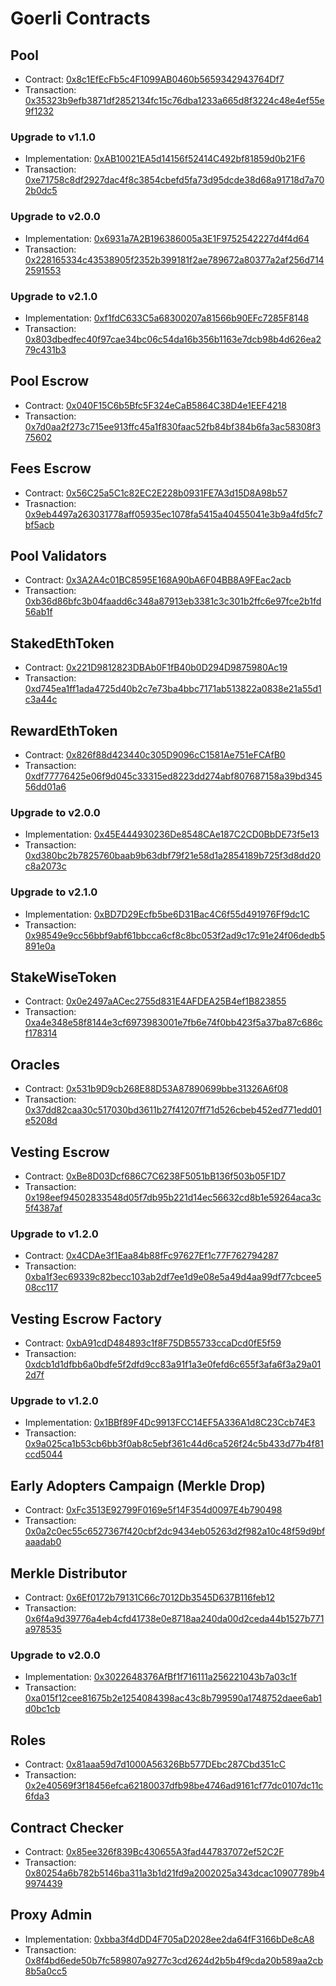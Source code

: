 # Goerli Contracts

## Pool

- Contract: [0x8c1EfEcFb5c4F1099AB0460b5659342943764Df7](https://goerli.etherscan.io/address/0x8c1EfEcFb5c4F1099AB0460b5659342943764Df7)
- Transaction: [0x35323b9efb3871df2852134fc15c76dba1233a665d8f3224c48e4ef55e9f1232](https://goerli.etherscan.io/tx/0x35323b9efb3871df2852134fc15c76dba1233a665d8f3224c48e4ef55e9f1232)

### Upgrade to v1.1.0

- Implementation: [0xAB10021EA5d14156f52414C492bf81859d0b21F6](https://goerli.etherscan.io/address/0xAB10021EA5d14156f52414C492bf81859d0b21F6)
- Transaction: [0xe71758c8df2927dac4f8c3854cbefd5fa73d95dcde38d68a91718d7a702b0dc5](https://goerli.etherscan.io/tx/0xe71758c8df2927dac4f8c3854cbefd5fa73d95dcde38d68a91718d7a702b0dc5)

### Upgrade to v2.0.0

- Implementation: [0x6931a7A2B196386005a3E1F9752542227d4f4d64](https://goerli.etherscan.io/address/0x6931a7A2B196386005a3E1F9752542227d4f4d64)
- Transaction: [0x228165334c43538905f2352b399181f2ae789672a80377a2af256d7142591553](https://goerli.etherscan.io/tx/0x228165334c43538905f2352b399181f2ae789672a80377a2af256d7142591553)

### Upgrade to v2.1.0

- Implementation: [0xf1fdC633C5a68300207a81566b90EFc7285F8148](https://goerli.etherscan.io/address/0xf1fdC633C5a68300207a81566b90EFc7285F8148)
- Transaction: [0x803dbedfec40f97cae34bc06c54da16b356b1163e7dcb98b4d626ea279c431b3](https://goerli.etherscan.io/tx/0x803dbedfec40f97cae34bc06c54da16b356b1163e7dcb98b4d626ea279c431b3)

## Pool Escrow

- Contract: [0x040F15C6b5Bfc5F324eCaB5864C38D4e1EEF4218](https://goerli.etherscan.io/address/0x040f15c6b5bfc5f324ecab5864c38d4e1eef4218)
- Transaction: [0x7d0aa2f273c715ee913ffc45a1f830faac52fb84bf384b6fa3ac58308f375602](https://goerli.etherscan.io/tx/0x7d0aa2f273c715ee913ffc45a1f830faac52fb84bf384b6fa3ac58308f375602)

## Fees Escrow

- Contract: [0x56C25a5C1c82EC2E228b0931FE7A3d15D8A98b57](https://goerli.etherscan.io/address/0x56C25a5C1c82EC2E228b0931FE7A3d15D8A98b57)
- Trasnaction: [0x9eb4497a263031778aff05935ec1078fa5415a40455041e3b9a4fd5fc7bf5acb](https://goerli.etherscan.io/tx/0x9eb4497a263031778aff05935ec1078fa5415a40455041e3b9a4fd5fc7bf5acb) 

## Pool Validators

- Contract: [0x3A2A4c01BC8595E168A90bA6F04BB8A9FEac2acb](https://goerli.etherscan.io/address/0x3A2A4c01BC8595E168A90bA6F04BB8A9FEac2acb)
- Transaction: [0xb36d86bfc3b04faadd6c348a87913eb3381c3c301b2ffc6e97fce2b1fd56ab1f](https://goerli.etherscan.io/tx/0xb36d86bfc3b04faadd6c348a87913eb3381c3c301b2ffc6e97fce2b1fd56ab1f)

## StakedEthToken

- Contract: [0x221D9812823DBAb0F1fB40b0D294D9875980Ac19](https://goerli.etherscan.io/address/0x221D9812823DBAb0F1fB40b0D294D9875980Ac19)
- Transaction: [0xd745ea1ff1ada4725d40b2c7e73ba4bbc7171ab513822a0838e21a55d1c3a44c](https://goerli.etherscan.io/tx/0xd745ea1ff1ada4725d40b2c7e73ba4bbc7171ab513822a0838e21a55d1c3a44c)

## RewardEthToken

- Contract: [0x826f88d423440c305D9096cC1581Ae751eFCAfB0](https://goerli.etherscan.io/address/0x826f88d423440c305D9096cC1581Ae751eFCAfB0)
- Transaction: [0xdf77776425e06f9d045c33315ed8223dd274abf807687158a39bd34556dd01a6](https://goerli.etherscan.io/tx/0xdf77776425e06f9d045c33315ed8223dd274abf807687158a39bd34556dd01a6)

### Upgrade to v2.0.0

- Implementation: [0x45E444930236De8548CAe187C2CD0BbDE73f5e13](https://goerli.etherscan.io/address/0x45E444930236De8548CAe187C2CD0BbDE73f5e13)
- Transaction: [0xd380bc2b7825760baab9b63dbf79f21e58d1a2854189b725f3d8dd20c8a2073c](https://goerli.etherscan.io/tx/0xd380bc2b7825760baab9b63dbf79f21e58d1a2854189b725f3d8dd20c8a2073c)

### Upgrade to v2.1.0

- Implementation: [0xBD7D29Ecfb5be6D31Bac4C6f55d491976Ff9dc1C](https://goerli.etherscan.io/address/0xBD7D29Ecfb5be6D31Bac4C6f55d491976Ff9dc1C)
- Transaction: [0x98549e9cc56bbf9abf61bbcca6cf8c8bc053f2ad9c17c91e24f06dedb5891e0a](https://goerli.etherscan.io/tx/0x98549e9cc56bbf9abf61bbcca6cf8c8bc053f2ad9c17c91e24f06dedb5891e0a)

## StakeWiseToken

- Contract: [0x0e2497aACec2755d831E4AFDEA25B4ef1B823855](https://goerli.etherscan.io/address/0x0e2497aACec2755d831E4AFDEA25B4ef1B823855)
- Transaction: [0xa4e348e58f8144e3cf6973983001e7fb6e74f0bb423f5a37ba87c686cf178314](https://goerli.etherscan.io/tx/0xa4e348e58f8144e3cf6973983001e7fb6e74f0bb423f5a37ba87c686cf178314)

## Oracles

- Contract: [0x531b9D9cb268E88D53A87890699bbe31326A6f08](https://goerli.etherscan.io/address/0x531b9D9cb268E88D53A87890699bbe31326A6f08)
- Transaction: [0x37dd82caa30c517030bd3611b27f41207ff71d526cbeb452ed771edd01e5208d](https://goerli.etherscan.io/tx/0x37dd82caa30c517030bd3611b27f41207ff71d526cbeb452ed771edd01e5208d)

## Vesting Escrow

- Contract: [0xBe8D03Dcf686C7C6238F5051bB136f503b05F1D7](https://goerli.etherscan.io/address/0xBe8D03Dcf686C7C6238F5051bB136f503b05F1D7)
- Transaction: [0x198eef94502833548d05f7db95b221d14ec56632cd8b1e59264aca3c5f4387af](https://goerli.etherscan.io/tx/0x198eef94502833548d05f7db95b221d14ec56632cd8b1e59264aca3c5f4387af)

### Upgrade to v1.2.0

- Contract: [0x4CDAe3f1Eaa84b88fFc97627Ef1c77F762794287](https://goerli.etherscan.io/address/0x4CDAe3f1Eaa84b88fFc97627Ef1c77F762794287)
- Transaction: [0xba1f3ec69339c82becc103ab2df7ee1d9e08e5a49d4aa99df77cbcee508cc117](https://goerli.etherscan.io/tx/0xba1f3ec69339c82becc103ab2df7ee1d9e08e5a49d4aa99df77cbcee508cc117)

## Vesting Escrow Factory

- Contract: [0xbA91cdD484893c1f8F75DB55733ccaDcd0fE5f59](https://goerli.etherscan.io/address/0xbA91cdD484893c1f8F75DB55733ccaDcd0fE5f59)
- Transaction: [0xdcb1d1dfbb6a0bdfe5f2dfd9cc83a91f1a3e0fefd6c655f3afa6f3a29a012d7f](https://goerli.etherscan.io/tx/0xdcb1d1dfbb6a0bdfe5f2dfd9cc83a91f1a3e0fefd6c655f3afa6f3a29a012d7f)

### Upgrade to v1.2.0

- Implementation: [0x1BBf89F4Dc9913FCC14EF5A336A1d8C23Ccb74E3](https://goerli.etherscan.io/address/0x1BBf89F4Dc9913FCC14EF5A336A1d8C23Ccb74E3)
- Transaction: [0x9a025ca1b53cb6bb3f0ab8c5ebf361c44d6ca526f24c5b433d77b4f81ccd5044](https://goerli.etherscan.io/tx/0x9a025ca1b53cb6bb3f0ab8c5ebf361c44d6ca526f24c5b433d77b4f81ccd5044)

## Early Adopters Campaign (Merkle Drop)

- Contract: [0xFc3513E92799F0169e5f14F354d0097E4b790498](https://goerli.etherscan.io/address/0xFc3513E92799F0169e5f14F354d0097E4b790498)
- Transaction: [0x0a2c0ec55c6527367f420cbf2dc9434eb05263d2f982a10c48f59d9bfaaadab0](https://goerli.etherscan.io/tx/0x0a2c0ec55c6527367f420cbf2dc9434eb05263d2f982a10c48f59d9bfaaadab0)

## Merkle Distributor

- Contract: [0x6Ef0172b79131C66c7012Db3545D637B116feb12](https://goerli.etherscan.io/address/0x6Ef0172b79131C66c7012Db3545D637B116feb12)
- Transaction: [0x6f4a9d39776a4eb4cfd41738e0e8718aa240da00d2ceda44b1527b771a978535](https://goerli.etherscan.io/tx/0x6f4a9d39776a4eb4cfd41738e0e8718aa240da00d2ceda44b1527b771a978535)

### Upgrade to v2.0.0

- Implementation: [0x3022648376AfBf1f716111a256221043b7a03c1f](https://goerli.etherscan.io/address/0x3022648376AfBf1f716111a256221043b7a03c1f)
- Transaction: [0xa015f12cee81675b2e1254084398ac43c8b799590a1748752daee6ab1d0bc1cb](https://goerli.etherscan.io/tx/0xa015f12cee81675b2e1254084398ac43c8b799590a1748752daee6ab1d0bc1cb)

## Roles

- Contract: [0x81aaa59d7d1000A56326Bb577DEbc287Cbd351cC](https://goerli.etherscan.io/address/0x81aaa59d7d1000A56326Bb577DEbc287Cbd351cC)
- Transaction: [0x2e40569f3f18456efca62180037dfb98be4746ad9161cf77dc0107dc11c6fda3](https://goerli.etherscan.io/tx/0x2e40569f3f18456efca62180037dfb98be4746ad9161cf77dc0107dc11c6fda3)

## Contract Checker

- Contract: [0x85ee326f839Bc430655A3fad447837072ef52C2F](https://goerli.etherscan.io/address/0x85ee326f839Bc430655A3fad447837072ef52C2F)
- Transaction: [0x80254a6b782b5146ba311a3b1d21fd9a2002025a343dcac10907789b49974439](https://goerli.etherscan.io/tx/0x80254a6b782b5146ba311a3b1d21fd9a2002025a343dcac10907789b49974439)

## Proxy Admin

- Implementation: [0xbba3f4dDD4F705aD2028ee2da64fF3166bDe8cA8](https://goerli.etherscan.io/address/0xbba3f4dDD4F705aD2028ee2da64fF3166bDe8cA8)
- Transaction: [0x8f4bd6ede50b7fc589807a9277c3cd2624d2b5b4f9cda20b589aa2cb8b5a0cc5](https://goerli.etherscan.io/tx/0x8f4bd6ede50b7fc589807a9277c3cd2624d2b5b4f9cda20b589aa2cb8b5a0cc5)
